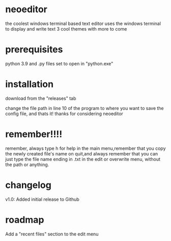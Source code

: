 # neoeditor
the coolest windows terminal based text editor
uses the windows terminal to display and write text
3 cool themes with more to come

# prerequisites
python 3.9 and 
.py files set to open in "python.exe"

# installation
download from the "releases" tab

change the file path in line 10 of the program to where you want to save the config file, and thats it!
thanks for considering neoeditor

# remember!!!!
remember, always type h for help in the main menu,remember that you copy the newly created file's name on quit,and always remember that you can just type the file name ending in .txt in the edit or overwrite menu, without the path or anything.

# changelog
v1.0:
Added initial release to Github

# roadmap
Add a "recent files" section to the edit menu
